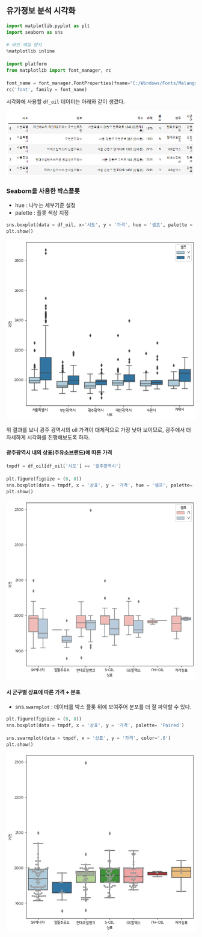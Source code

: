 ## 유가정보 분석 시각화

```python
import matplotlib.pyplot as plt
import seaborn as sns

# 라인 깨짐 방지
%matplotlib inline

import platform
from matplotlib import font_manager, rc

font_name = font_manager.FontProperties(fname="C:/Windows/Fonts/MalangmalangR.ttf").get_name()
rc('font', family = font_name)
```

 시각화에 사용할 `df_oil` 데이터는 아래와 같이 생겼다.

![oil_df_img](./img/0404_df_oil.png)

### Seaborn을 사용한 박스플롯

- hue   :  나누는 세부기준 설정 
- palette   : 플롯 색상 지정

```python
sns.boxplot(data = df_oil, x='시도', y = '가격', hue = '셀프', palette = 'Paired')
plt.show()
```

![oil_df_img](./img/0404_시도박스플롯.png)

위 결과를 보니 광주 광역시의 oil 가격이 대체적으로 가장 낮아 보이므로, 광주에서 더 자세하게 시각화를 진행해보도록 하자.

#### 광주광역시 내의 상표(주유소브랜드)에 따른 가격

```python
tmpdf = df_oil[df_oil['시도'] == '광주광역시']

plt.figure(figsize = (8, 8))
sns.boxplot(data = tmpdf, x = '상표', y = '가격', hue = '셀프', palette= 'Pastel1')
plt.show()
```

![oil_df_img](./img/0404_광주상표별가격.png)

#### 시 군구별 상표에 따른 가격 + 분포

- sns.`swarmplot`   :  데이터를 박스 플롯 위에 보여주어 분포를 더 잘 파악할 수 있다.

```python
plt.figure(figsize = (8, 8))
sns.boxplot(data = tmpdf, x = '상표', y = '가격', palette= 'Paired')

sns.swarmplot(data = tmpdf, x = '상표', y = '가격', color='.6')
plt.show()
```

![oil_df_img](./img/0404_박스플롯위데이터.png)